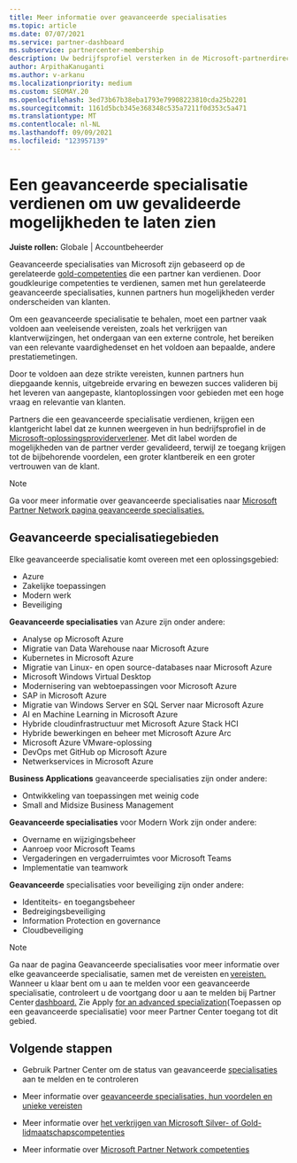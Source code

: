 ```yaml
---
title: Meer informatie over geavanceerde specialisaties
ms.topic: article
ms.date: 07/07/2021
ms.service: partner-dashboard
ms.subservice: partnercenter-membership
description: Uw bedrijfsprofiel versterken in de Microsoft-partnerdirectory. Meer informatie over de geavanceerde specialisaties die u kunt behalen, samen met uw bestaande Gold- en Silver-competenties.
author: ArpithaKanuganti
ms.author: v-arkanu
ms.localizationpriority: medium
ms.custom: SEOMAY.20
ms.openlocfilehash: 3ed73b67b38eba1793e79908223810cda25b2201
ms.sourcegitcommit: 1161d5bcb345e368348c535a7211f0d353c5a471
ms.translationtype: MT
ms.contentlocale: nl-NL
ms.lasthandoff: 09/09/2021
ms.locfileid: "123957139"
---
```

# <a name="earn-an-advanced-specialization-to-showcase-your-validated-capabilities"></a>Een geavanceerde specialisatie verdienen om uw gevalideerde mogelijkheden te laten zien

**Juiste rollen:** Globale | Accountbeheerder

Geavanceerde specialisaties van Microsoft zijn gebaseerd op de gerelateerde [gold-competenties](learn-about-competencies.md) die een partner kan verdienen. Door goudkleurige competenties te verdienen, samen met hun gerelateerde geavanceerde specialisaties, kunnen partners hun mogelijkheden verder onderscheiden van klanten.

Om een geavanceerde specialisatie te behalen, moet een partner vaak voldoen aan veeleisende vereisten, zoals het verkrijgen van klantverwijzingen, het ondergaan van een externe controle, het bereiken van een relevante vaardighedenset en het voldoen aan bepaalde, andere prestatiemetingen.

Door te voldoen aan deze strikte vereisten, kunnen partners hun diepgaande kennis, uitgebreide ervaring en bewezen succes valideren bij het leveren van aangepaste, klantoplossingen voor gebieden met een hoge vraag en relevantie van klanten.

Partners die een geavanceerde specialisatie verdienen, krijgen een klantgericht label dat ze kunnen weergeven in hun bedrijfsprofiel in de [Microsoft-oplossingsproviderverlener](https://www.microsoft.com/solution-providers/home). Met dit label worden de mogelijkheden van de partner verder gevalideerd, terwijl ze toegang krijgen tot de bijbehorende voordelen, een groter klantbereik en een groter vertrouwen van de klant.

> [!NOTE]
> Ga voor meer informatie over geavanceerde specialisaties naar [Microsoft Partner Network pagina geavanceerde specialisaties.](https://partner.microsoft.com/membership/advanced-specialization)

## <a name="advanced-specialization-areas"></a>Geavanceerde specialisatiegebieden

Elke geavanceerde specialisatie komt overeen met een oplossingsgebied:

- Azure
- Zakelijke toepassingen
- Modern werk
- Beveiliging

**Geavanceerde specialisaties** van Azure zijn onder andere:

- Analyse op Microsoft Azure
- Migratie van Data Warehouse naar Microsoft Azure
- Kubernetes in Microsoft Azure
- Migratie van Linux- en open source-databases naar Microsoft Azure
- Microsoft Windows Virtual Desktop
- Modernisering van webtoepassingen voor Microsoft Azure
- SAP in Microsoft Azure
- Migratie van Windows Server en SQL Server naar Microsoft Azure
- AI en Machine Learning in Microsoft Azure
- Hybride cloudinfrastructuur met Microsoft Azure Stack HCI
- Hybride bewerkingen en beheer met Microsoft Azure Arc
- Microsoft Azure VMware-oplossing
- DevOps met GitHub op Microsoft Azure
- Netwerkservices in Microsoft Azure


**Business Applications** geavanceerde specialisaties zijn onder andere:

- Ontwikkeling van toepassingen met weinig code
- Small and Midsize Business Management

**Geavanceerde specialisaties** voor Modern Work zijn onder andere:

- Overname en wijzigingsbeheer
- Aanroep voor Microsoft Teams
- Vergaderingen en vergaderruimtes voor Microsoft Teams
- Implementatie van teamwork

**Geavanceerde** specialisaties voor beveiliging zijn onder andere:

- Identiteits- en toegangsbeheer
- Bedreigingsbeveiliging
- Information Protection en governance
- Cloudbeveiliging

> [!NOTE]
> Ga naar de pagina Geavanceerde specialisaties voor meer informatie over elke geavanceerde specialisatie, samen met de vereisten en [vereisten.](https://partner.microsoft.com/membership/advanced-specialization) Wanneer u klaar bent om u aan te melden voor een geavanceerde specialisatie, controleert u de voortgang door u aan te melden bij Partner Center [dashboard.](https://partner.microsoft.com/dashboard) Zie Apply [for an advanced specialization](advanced-specializations-apply.md)(Toepassen op een geavanceerde specialisatie) voor meer Partner Center toegang tot dit gebied.

## <a name="next-steps"></a>Volgende stappen

- Gebruik Partner Center om de status van geavanceerde [specialisaties](advanced-specializations-apply.md) aan te melden en te controleren

- Meer informatie over [geavanceerde specialisaties, hun voordelen en unieke vereisten](https://partner.microsoft.com/membership/advanced-specialization)

- Meer informatie over [het verkrijgen van Microsoft Silver- of Gold-lidmaatschapscompetenties](learn-about-competencies.md)

- Meer informatie over [Microsoft Partner Network competenties](https://partner.microsoft.com/membership/competencies)
